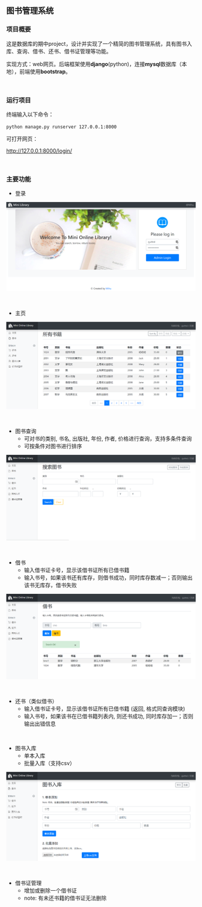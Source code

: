 ## 图书管理系统

### 项目概要

这是数据库的期中project，设计并实现了一个精简的图书管理系统，具有图书入库、查询、借书、还书、借书证管理等功能。

实现方式：web网页。后端框架使用**django**(python)，连接**mysql**数据库（本地），前端使用**bootstrap**。

<br/>

### 运行项目

终端输入以下命令：

`python manage.py runserver 127.0.0.1:8000`

可打开网页：

http://127.0.0.1:8000/login/

<br/>

### 主要功能

* 登录

![landing](screenshots/landing.png)

<br/>

* 主页

![books](screenshots/books.png)


<br/>


* 图书查询
  - 可对书的类别, 书名, 出版社, 年份, 作者, 价格进行查询，支持多条件查询
  - 可按条件对图书进行排序

![search](screenshots/search.png)

<br/>

* 借书
  - 输入借书证卡号，显示该借书证所有已借书籍
  - 输入书号，如果该书还有库存，则借书成功，同时库存数减一；否则输出该书无库存，借书失败

![borrow](screenshots/borrow.png)

<br/>

* 还书（类似借书）
  - 输入借书证卡号，显示该借书证所有已借书籍 (返回, 格式同查询模块) 
  - 输入书号，如果该书在已借书籍列表内, 则还书成功, 同时库存加一；否则输出出错信息

<br/>

* 图书入库
  - 单本入库
  - 批量入库（支持csv）

![add](screenshots/add.png)

<br/>

* 借书证管理
  - 增加或删除一个借书证
  - note: 有未还书籍的借书证无法删除
  
<br/>
